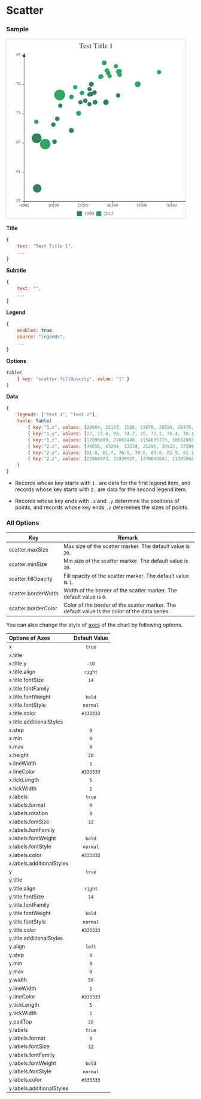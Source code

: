 # Scatter

### Sample

![Sample Scatter Chart](images/scatter.png)

**Title**

```javascript
{
    text: "Test Title 1",
    ...
}
```

**Subtitle**

```javascript
{
    text: "",
    ...
}
```

**Legend**

```javascript
{
	enabled: true,
    source: "legends",
    ...
}
```

**Options**

```javascript
Table(
    { key: "scatter.fillOpacity", value: "1" }
)
```

**Data**

```javascript
{
    legends: ["Test 1", "Test 2"],
    table: Table(
        { key:"1.x", values: [28604, 31163, 1516, 13670, 28599, 29476, 31476, 28666, 1777, 29550, 2076, 12087, 24021, 43296, 10088, 19349, 10670, 26424, 37062] },
        { key:"1.y", values: [77, 77.4, 68, 74.7, 75, 77.1, 75.4, 78.1, 57.7, 79.1, 67.9, 72, 75.4, 76.8, 70.8, 69.6, 67.3, 75.7, 75.4] },
        { key:"1.z", values: [17096869, 27662440, 1154605773, 10582082, 4986705, 56943299, 78958237, 254830, 870601776, 122249285, 20194354, 42972254, 3397534, 4240375, 38195258, 147568552, 53994605, 57110117, 252847810] },
        { key:"2.x", values: [44056, 43294, 13334, 21291, 38923, 37599, 44053, 42182, 5903, 36162, 1390, 34644, 34186, 64304, 24787, 23038, 19360, 38225, 53354] },
        { key:"2.y", values: [81.8, 81.7, 76.9, 78.5, 80.8, 81.9, 81.1, 82.8, 66.8, 83.5, 71.4, 80.7, 80.6, 81.6, 77.3, 73.13, 76.5, 81.4, 79.1] },
        { key:"2.z", values: [23968973, 35939927, 1376048943, 11389562, 5503457, 64395345, 80688545, 329425, 1311050527, 126573481, 25155317, 50293439, 4528526, 5210967, 38611794, 143456918, 78665830, 64715810, 321773631] }
    )
}
```

* Records whose key starts with `1.` are data for the first legend item,  and records whose key starts with `2.` are data for the second legend item.

* Records whose key ends with `.x` and `.y` determine the positions of points, and records whose key ends `.z` determines the sizes of points.

### All Options

| Key                 | Remark                                                       |
| ------------------- | ------------------------------------------------------------ |
| scatter.maxSize     | Max size of the scatter marker. The default value is `20`.   |
| scatter.minSize     | Min size of the scatter marker. The default value is `10`.   |
| scatter.fillOpacity | Fill opacity of the scatter marker. The default value is `1`. |
| scatter.borderWidth | Width of the border of the scatter marker. The default value is `0`. |
| scatter.borderColor | Color of the border of the scatter marker. The default value is the color of the data series. |

You can also change the style of [axes](axes.md) of the chart by following options.

| Options of Axes | Default Value |
|:-|:-:|
| x | `true` |
| x.title |  |
| x.title.y | `-10` |
| x.title.align | `right` |
| x.title.fontSize | `14` |
| x.title.fontFamily |  |
| x.title.fontWeight | `bold` |
| x.title.fontStyle | `normal` |
| x.title.color | `#333333` |
| x.title.additionalStyles |  |
| x.step | `0` |
| x.min | `0` |
| x.max | `0` |
| x.height | `20` |
| x.lineWidth | `1` |
| x.lineColor | `#333333` |
| x.tickLength | `5` |
| x.tickWidth | `1` |
| x.labels | `true` |
| x.labels.format | `0` |
| x.labels.rotation | `0` |
| x.labels.fontSize | `12` |
| x.labels.fontFamily |  |
| x.labels.fontWeight | `bold` |
| x.labels.fontStyle | `normal` |
| x.labels.color | `#333333` |
| x.labels.additionalStyles |  |
| y | `true` |
| y.title |  |
| y.title.align | `right` |
| y.title.fontSize | `14` |
| y.title.fontFamily |  |
| y.title.fontWeight | `bold` |
| y.title.fontStyle | `normal` |
| y.title.color | `#333333` |
| y.title.additionalStyles |  |
| y.align | `left` |
| y.step | `0` |
| y.min | `0` |
| y.max | `0` |
| y.width | `50` |
| y.lineWidth | `1` |
| y.lineColor | `#333333` |
| y.tickLength | `5` |
| y.tickWidth | `1` |
| y.padTop | `20` |
| y.labels | `true` |
| y.labels.format | `0` |
| y.labels.fontSize | `12` |
| y.labels.fontFamily |  |
| y.labels.fontWeight | `bold` |
| y.labels.fontStyle | `normal` |
| y.labels.color | `#333333` |
| y.labels.additionalStyles |  |
